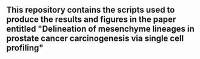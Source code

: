 ## This repository contains the scripts used to produce the results and figures in the paper entitled "Delineation of mesenchyme lineages in prostate cancer carcinogenesis via single cell profiling"
